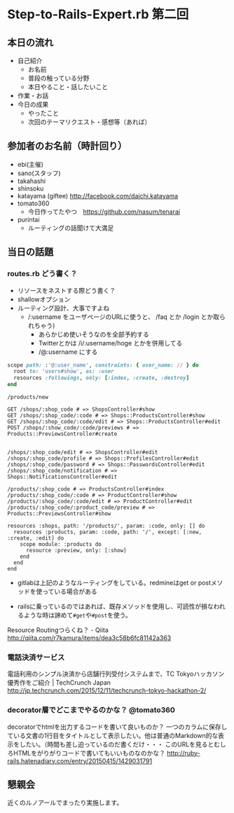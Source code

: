 # Step-to-Rails-Expert.rb 第二回
## 本日の流れ
* 自己紹介
  * お名前
  * 普段の触っている分野
  * 本日やること・話したいこと
* 作業・お話
* 今日の成果
  * やったこと
  * 次回のテーマリクエスト・感想等（あれば）

## 参加者のお名前（時計回り）
* ebi(主催)
* sano(スタッフ)
* takahashi
* shinsoku
* katayama (giftee) http://facebook.com/daichi.katayama
* tomato360
    * 今日作ってたやつ　https://github.com/nasum/tenarai
* purintai
    * ルーティングの話聞けて大満足

## 当日の話題
### routes.rb どう書く？
* リソースをネストする際どう書く？
* shallowオプション
* ルーティング設計、大事ですよね
    * /:username をユーザページのURLに使うと、 /faq とか /login とか取られちゃう)
        * あらかじめ使いそうなのを全部予約する
        * Twitterとかは /i/:username/hoge とかを併用してる
        * /@:username にする

```rb
scope path: :'@:user_name', constraints: { user_name: // } do
  root to: 'users#show', as: :user
  resources :followings, only: [:index, :create, :destroy]
end
```

```
/products/new

GET /shops/:shop_code # => ShopsController#show
GET /shops/:shop_code/:code # => Shops::ProductsController#show
GET /shops/:shop_code/:code/edit # => Shops::ProductsController#edit
POST /shops/:show_code/:code/previews # => Products::PreviewsController#create


/shops/:shop_code/edit # => ShopsController#edit
/shops/:shop_code/profile # => Shops::ProfilesController#edit
/shops/:shop_code/password # => Shops::PasswordsController#edit
/shops/:shop_code/notification # => Shops::NotificationsController#edit

/products/:shop_code # => ProductsController#index
/products/:shop_code/:code # => ProductController#show
/products/:shop_code/:code/edit # => ProductController#edit
/products/:shop_code/:product_code/preview # => Products::PreviewsController#show
```

```
resources :shops, path: '/products/', param: :code, only: [] do
  resources :products, param: :code, path: '/', except: [:new, :create, :edit] do
    scope module: :products do
      resource :preview, only: [:show]
    end
  end
end
```

* gitlabは上記のようなルーティングをしている。redmineはget or postメソッドを使っている場合がある

* railsに乗っているのではあれば、既存メソッドを使用し、可読性が損なわれるような時は諦めて`#get`や`#post`を使う。

Resource Routingつらくね？ - Qiita
http://qiita.com/r7kamura/items/dea3c58b6fc81142a363

### 電話決済サービス

電話利用のシンプル決済から店舗行列受付システムまで、TC Tokyoハッカソン優秀作をご紹介 | TechCrunch Japan
http://jp.techcrunch.com/2015/12/11/techcrunch-tokyo-hackathon-2/

### decorator層でどこまでやるのかな？ @tomato360

decoratorでhtmlを出力するコードを書いて良いものか？
一つのカラムに保存している文書の1行目をタイトルとして表示したい。他は普通のMarkdown的な表示をしたい。（時間も差し迫っているのだ書くだけ・・・
このURLを見るとむしろHTMLをがりがりコードで書いてもいいものなのかな？
http://ruby-rails.hatenadiary.com/entry/20150415/1429031791

## 懇親会
近くのルノアールでまったり実施します。
